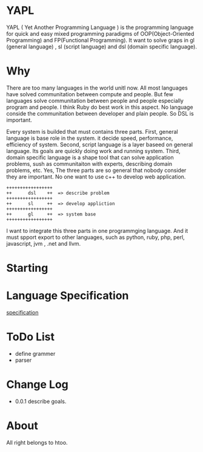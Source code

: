YAPL
=====

YAPL ( Yet Another Programming Language ) is the programming language for quick and easy mixed programming paradigms of OOP(Object-Oriented Programming) and FP(Functional Programming). It want to solve graps in gl (general language) , sl (script language) and dsl (domain specific language).

Why
====

There are too many languages in the world unitl now. All most languages have solved communitation between compute and people. But few languages solve communitation between people and people especially program and people. I think Ruby do best work in this aspect. No language conside the communitation between developer and plain people. So DSL is important.

Every system is builded that must contains three parts. First, general language is base role in the system. it decide speed, performance, efficiency of system. Second, script language is a layer baseed on general language. Its goals are quickly doing work and running system. Third, domain specific language is a shape tool that can solve application problems, sush as communitaiton with experts, describing domain problems, etc. Yes, The three parts are so general that nobody consider they are important. No one want to use c++ to develop web application.

```
+++++++++++++++++
++      dsl    ++  => describe problem
+++++++++++++++++
++      sl     ++  => develop appliction
+++++++++++++++++
++      gl     ++  => system base
+++++++++++++++++

```

I want to integrate this three parts in one programmging language. And it must spport export to other languages, such as python, ruby, php, perl, javascript, jvm , .net and llvm.

Starting
========

Language Specification
======================
[specification](./specification.md)


ToDo List
=========

* define grammer
* parser

Change Log
==========
* 0.0.1 describe goals.

About
=====

All right belongs to htoo.
